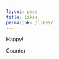 ```yaml
---
layout: page
title: Likes
permalink: /likes/
---
```


Happy!

<script async src="//busuanzi.ibruce.info/busuanzi/2.3/busuanzi.pure.mini.js"></script><span id="busuanzi_container_site_pv">Counter<span id="busuanzi_value_site_pv"></span></span>

